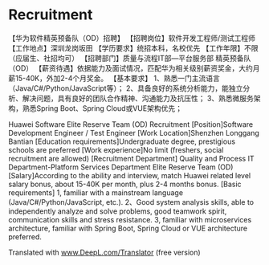 # Recruitment
【华为软件精英预备队（OD）招聘】
【招聘岗位】软件开发工程师/测试工程师
【工作地点】深圳龙岗坂田
【学历要求】统招本科，名校优先
【工作年限】不限（应届生、社招均可）
【招聘部门】质量与流程IT部—平台服务部 精英预备队（OD）
【薪资待遇】依据能力及面试情况，匹配华为相关级别薪资奖金，大约月薪15-40K，外加2-4个月奖金。
【基本要求】
1、熟悉一门主流语言（Java/C#/Python/JavaScript等）；
2、具备良好的系统分析能力，能独立分析、解决问题，具有良好的团队合作精神、沟通能力及抗压性；
3、熟悉微服务架构，熟悉Spring Boot、Spring Cloud或VUE架构优先；

Huawei Software Elite Reserve Team (OD) Recruitment
[Position]Software Development Engineer / Test Engineer
[Work Location]Shenzhen Longgang Bantian
[Education requirements]Undergraduate degree, prestigious schools are preferred
[Work experience]No limit (freshers, social recruitment are allowed)
[Recruitment Department] Quality and Process IT Department-Platform Services Department Elite Reserve Team (OD)
[Salary]According to the ability and interview, match Huawei related level salary bonus, about 15-40K per month, plus 2-4 months bonus.
[Basic requirements]
1, familiar with a mainstream language (Java/C#/Python/JavaScript, etc.).
2、Good system analysis skills, able to independently analyze and solve problems, good teamwork spirit, communication skills and stress resistance.
3, familiar with microservices architecture, familiar with Spring Boot, Spring Cloud or VUE architecture preferred.

Translated with www.DeepL.com/Translator (free version)
